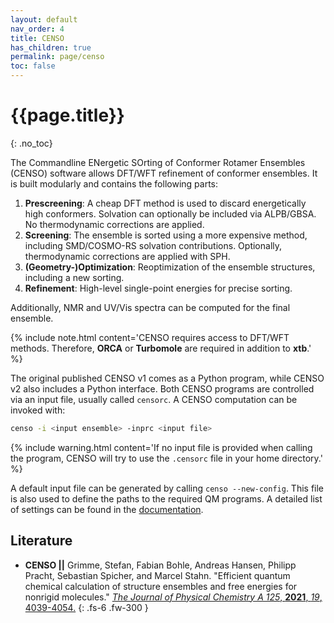 ```yaml
---
layout: default
nav_order: 4
title: CENSO
has_children: true
permalink: page/censo
toc: false
---
```

# {{page.title}}
{: .no_toc}

The Commandline ENergetic SOrting of Conformer Rotamer Ensembles (CENSO) software allows DFT/WFT refinement of conformer ensembles. It is built modularly and contains the following parts:

1. **Prescreening**: A cheap DFT method is used to discard energetically high conformers. Solvation can optionally be included via ALPB/GBSA. No thermodynamic corrections are applied.
2. **Screening**: The ensemble is sorted using a more expensive method, including SMD/COSMO-RS solvation contributions. Optionally, thermodynamic corrections are applied with SPH.
3. **(Geometry-)Optimization**: Reoptimization of the ensemble structures, including a new sorting.
4. **Refinement**: High-level single-point energies for precise sorting.

Additionally, NMR and UV/Vis spectra can be computed for the final ensemble.

{% include note.html content='CENSO requires access to DFT/WFT methods. Therefore, **ORCA** or **Turbomole** are required in addition to **xtb**.' %}

The original published CENSO v1 comes as a Python program, while CENSO v2 also includes a Python interface. Both CENSO programs are controlled via an input file, usually called `censorc`. A CENSO computation can be invoked with:

```bash
censo -i <input ensemble> -inprc <input file>
```

{% include warning.html content='If no input file is provided when calling the program, CENSO will try to use the `.censorc` file in your home directory.' %}

A default input file can be generated by calling `censo --new-config`. 
This file is also used to define the paths to the required QM programs.
A detailed list of settings can be found in the [documentation](https://xtb-docs.readthedocs.io/en/latest/CENSO_docs/censorc.html).

## Literature
- **CENSO ||** Grimme, Stefan, Fabian Bohle, Andreas Hansen, Philipp Pracht, Sebastian Spicher, and Marcel Stahn. "Efficient quantum chemical calculation of structure ensembles and free energies for nonrigid molecules." 
[*The Journal of Physical Chemistry A 125*, **2021**, *19*, 4039-4054.](https://doi.org/10.1021/acs.jpca.1c00971)
{: .fs-6 .fw-300 }

